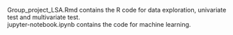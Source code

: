Group_project_LSA.Rmd contains the R code for data exploration, univariate test and multivariate test.  
jupyter-notebook.ipynb contains the code for machine learning.
